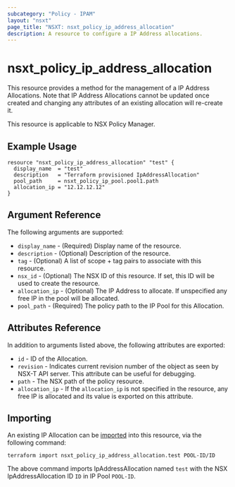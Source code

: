 ```yaml
---
subcategory: "Policy - IPAM"
layout: "nsxt"
page_title: "NSXT: nsxt_policy_ip_address_allocation"
description: A resource to configure a IP Address allocations.
---
```


# nsxt_policy_ip_address_allocation

This resource provides a method for the management of a IP Address Allocations.
Note that IP Address Allocations cannot be updated once created and changing any attributes of
an existing allocation will re-create it.

This resource is applicable to NSX Policy Manager.

## Example Usage

```hcl
resource "nsxt_policy_ip_address_allocation" "test" {
  display_name  = "test"
  description   = "Terraform provisioned IpAddressAllocation"
  pool_path     = nsxt_policy_ip_pool.pool1.path
  allocation_ip = "12.12.12.12"
}
```

## Argument Reference

The following arguments are supported:

* `display_name` - (Required) Display name of the resource.
* `description` - (Optional) Description of the resource.
* `tag` - (Optional) A list of scope + tag pairs to associate with this resource.
* `nsx_id` - (Optional) The NSX ID of this resource. If set, this ID will be used to create the resource.
* `allocation_ip` - (Optional) The IP Address to allocate. If unspecified any free IP in the pool will be allocated.
* `pool_path` - (Required) The policy path to the IP Pool for this Allocation.

## Attributes Reference

In addition to arguments listed above, the following attributes are exported:

* `id` - ID of the Allocation.
* `revision` - Indicates current revision number of the object as seen by NSX-T API server. This attribute can be useful for debugging.
* `path` - The NSX path of the policy resource.
* `allocation_ip` - If the `allocation_ip` is not specified in the resource, any free IP is allocated and its value is exported on this attribute.

## Importing

An existing IP Allocation can be [imported][docs-import] into this resource, via the following command:

[docs-import]: /docs/import/index.html

```
terraform import nsxt_policy_ip_address_allocation.test POOL-ID/ID
```

The above command imports IpAddressAllocation named `test` with the NSX IpAddressAllocation ID `ID` in IP Pool `POOL-ID`.
